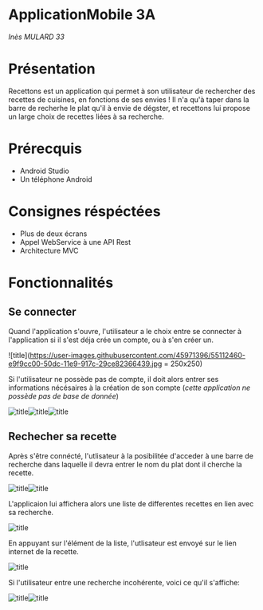 # ApplicationMobile 3A
_Inès MULARD 33_

# Présentation

Recettons est un application qui permet à son utilisateur de rechercher des recettes de cuisines, en fonctions de ses envies ! Il n'a qu'à taper dans la barre de recherhe le plat qu'il à envie de dégster, et recettons lui propose un large choix de recettes liées à sa recherche.

# Prérecquis 

* Android Studio 
* Un téléphone Android

# Consignes réspéctées

* Plus de deux écrans 
* Appel WebService à une API Rest
* Architecture MVC

# Fonctionnalités

## Se connecter

Quand l'application s'ouvre, l'utilisateur a le choix entre se connecter à l'application si il s'est déja crée un compte, ou à s'en créer un.

![title](https://user-images.githubusercontent.com/45971396/55112460-e9f9cc00-50dc-11e9-917c-29ce82366439.jpg = 250x250)

Si l'utilisateur ne possède pas de compte, il doit alors entrer ses informations nécésaires à la création de son compte (_cette application ne possède pas de base de donnée_)

![title](https://user-images.githubusercontent.com/45971396/55112449-e8c89f00-50dc-11e9-8ea2-286d4030152f.jpg)![title](https://user-images.githubusercontent.com/45971396/55112463-ea926280-50dc-11e9-9358-0f5f8475dcac.jpg)![title](https://user-images.githubusercontent.com/45971396/55112458-e9f9cc00-50dc-11e9-81d0-bd8f6e0cd0ca.jpg)

## Rechecher sa recette

Après s'être connécté, l'utlisateur à la posibilitée d'acceder à une barre de recherche dans laquelle il devra entrer le nom du plat dont il cherche la recette.

![title](https://user-images.githubusercontent.com/45971396/55112457-e9f9cc00-50dc-11e9-8548-08037cebf9f6.jpg)![title](https://user-images.githubusercontent.com/45971396/55112454-e9613580-50dc-11e9-83f4-0e9f9bcedd62.jpg)

L'applicaion lui affichera alors une liste de differentes recettes en lien avec sa recherche. 

![title](https://user-images.githubusercontent.com/45971396/55112455-e9f9cc00-50dc-11e9-91fd-7bdb9f5c5177.jpg)

En appuyant sur l'élément de la liste, l'utlisateur est envoyé sur le lien internet de la recette.

![title](https://user-images.githubusercontent.com/45971396/55112456-e9f9cc00-50dc-11e9-8ee4-20b09d41b113.jpg)

Si l'utilisateur entre une recherche incohérente, voici ce qu'il s'affiche:

![title](https://user-images.githubusercontent.com/45971396/55112461-ea926280-50dc-11e9-939c-c6581018363d.jpg)![title](https://user-images.githubusercontent.com/45971396/55112452-e9613580-50dc-11e9-94be-f1a1df0098e4.jpg)
